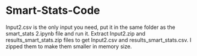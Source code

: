 # Smart-Stats-Code
Input2.csv is the only input you need, put it in the same folder as the smart_stats 2.ipynb file and run it.
Extract Input2.zip and results_smart_stats.zip files to get Input2.csv and results_smart_stats.csv.
I zipped them to make them smaller in memory size.
